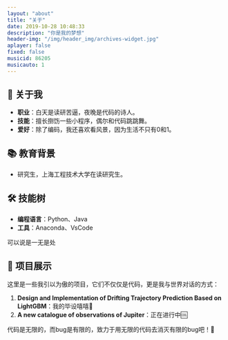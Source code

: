 ```yaml
---
layout: "about"
title: "关于"
date: 2019-10-28 10:48:33
description: "你是我的梦想"
header-img: "/img/header_img/archives-widget.jpg"
aplayer: false
fixed: false
musicid: 86205
musicauto: 1
---
```


## 🚀 关于我

- **职业**：白天是读研苦逼，夜晚是代码的诗人。
- **技能**：擅长捯饬一些小程序，偶尔和代码跳跳舞。
- **爱好**：除了编码，我还喜欢看风景，因为生活不只有0和1。

## 📚 教育背景

- 研究生，上海工程技术大学在读研究生。

## 🛠️ 技能树

- **编程语言**：Python、Java
- **工具**：Anaconda、VsCode

可以说是一无是处

## 🎨 项目展示

这里是一些我引以为傲的项目，它们不仅仅是代码，更是我与世界对话的方式：

1. **Design and Implementation of Drifting Trajectory Prediction Based on LightGBM**：我的毕设嘻嘻🤭
2. **A new catalogue of observations of Jupiter**：正在进行中🆒

代码是无限的，而bug是有限的，致力于用无限的代码去消灭有限的bug吧！🚀

